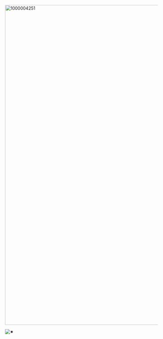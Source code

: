 <img width="1952" height="1054" alt="1000004251" src="https://github.com/user-attachments/assets/3a01bb2a-4447-49eb-ae32-44fcb1736127" />

![⁠✷](https://komarev.com/ghpvc/?username=GAMBLEGHOST&color=ffb6d9&style=flat)
